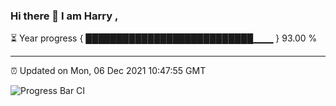 ### Hi there 👋 I am Harry , 

⏳ Year progress { ███████████████████████████▁▁▁ } 93.00 %

---

⏰ Updated on Mon, 06 Dec 2021 10:47:55 GMT

![Progress Bar CI](https://github.com/duykhang68/duykhang68/workflows/Progress%20Bar%20CI/badge.svg)
